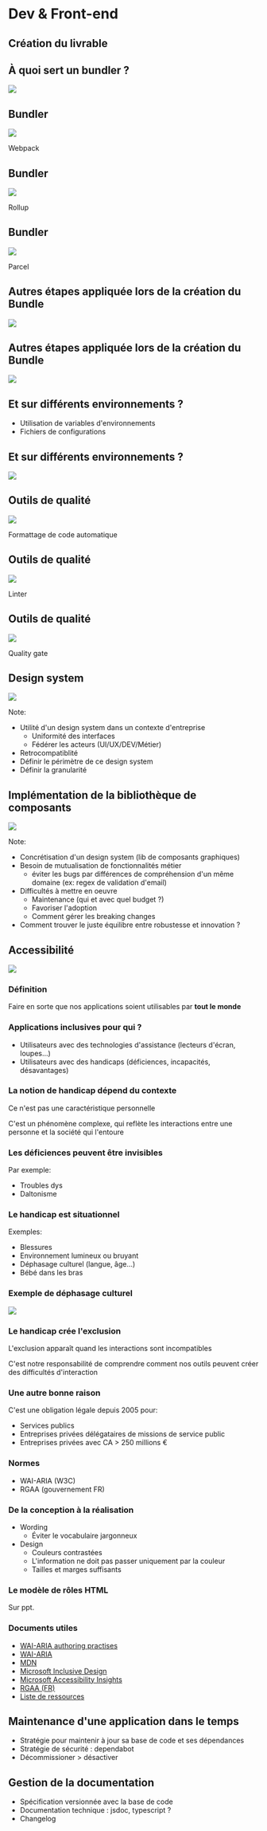 <!-- prettier-ignore-start -->
# Dev & Front-end


## Création du livrable


## À quoi sert un bundler ?
<img class="r-stretch" src="data/img/schemaBundler.png">


## Bundler
<img class="r-stretch" src="data/img/logoWebpack.svg">
<p>Webpack</p>


## Bundler
<img class="r-stretch" src="data/img/logoRollup.svg">
<p>Rollup</p>


## Bundler
<img class="r-stretch" src="data/img/logoParcel.png">
<p>Parcel</p>


## Autres étapes appliquée lors de la création du Bundle
<img class="r-stretch" src="data/img/logoBabel.svg">


## Autres étapes appliquée lors de la création du Bundle
<img class="r-stretch" src="data/img/minify.jpeg">


## Et sur différents environnements ?
<ul>
  <li>Utilisation de variables d'environnements</li>
  <li>Fichiers de configurations</li>
</ul>


## Et sur différents environnements ?
<img class="r-stretch" src="data/img/dotenv.png">


## Outils de qualité
<img class="r-stretch" src="data/img/logoPrettier.png">
<p>Formattage de code automatique</p>


## Outils de qualité
<img class="r-stretch" src="data/img/logoEslint.svg">
<p>Linter</p>


## Outils de qualité
<img class="r-stretch" src="data/img/logoSonar.svg">
<p>Quality gate</p>


## Design system
<img class="r-stretch" src="data/img/designSystem.png">

Note:
- Utilité d'un design system dans un contexte d'entreprise
  - Uniformité des interfaces
  - Fédérer les acteurs (UI/UX/DEV/Métier)
- Retrocompatiblité
- Définir le périmètre de ce design system
- Définir la granularité


## Implémentation de la bibliothèque de composants
<img class="r-stretch" src="data/img/buildDesignSystem.jpeg">

Note:
- Concrétisation d'un design system (lib de composants graphiques)
- Besoin de mutualisation de fonctionnalités métier
  - éviter les bugs par différences de compréhension d'un même domaine (ex: regex de validation d'email)
- Difficultés à mettre en oeuvre
  - Maintenance (qui et avec quel budget ?)
  - Favoriser l'adoption
  - Comment gérer les breaking changes
- Comment trouver le juste équilibre entre robustesse et innovation ?


## Accessibilité

<img class="r-stretch" src="data/img/accessibilite.jpeg">


### Définition

Faire en sorte que nos applications soient utilisables par **tout le monde**


### Applications inclusives pour qui ?

- Utilisateurs avec des technologies d'assistance (lecteurs d'écran, loupes...)
- Utilisateurs avec des handicaps (déficiences, incapacités, désavantages)


### La notion de handicap dépend du contexte

Ce n'est pas une caractéristique personnelle

C'est un phénomène complexe, qui reflète les interactions entre une personne et la société qui l'entoure


### Les déficiences peuvent être invisibles

Par exemple:
- Troubles dys
- Daltonisme


### Le handicap est situationnel

Exemples:

- Blessures
- Environnement lumineux ou bruyant
- Déphasage culturel (langue, âge...)
- Bébé dans les bras


### Exemple de déphasage culturel

<img class="r-stretch" src="data/img/Floppydisk.webp" />


### Le handicap crée l'exclusion

L'exclusion apparaît quand les interactions sont incompatibles

C'est notre responsabilité de comprendre comment nos outils peuvent créer des difficultés d'interaction


### Une autre bonne raison

C'est une obligation légale depuis 2005 pour:
- Services publics
- Entreprises privées délégataires de missions de service public
- Entreprises privées avec CA > 250 millions €


### Normes

- WAI-ARIA (W3C)
- RGAA (gouvernement FR)


### De la conception à la réalisation

- Wording
    - Éviter le vocabulaire jargonneux
- Design
    - Couleurs contrastées
    - L'information ne doit pas passer uniquement par la couleur
    - Tailles et marges suffisants


### Le modèle de rôles HTML

Sur ppt.


### Documents utiles

- [WAI-ARIA authoring practises](https://www.w3.org/TR/wai-aria-practices/#intro)
- [WAI-ARIA](https://www.w3.org/TR/wai-aria-1.1/)
- [MDN](https://developer.mozilla.org/en-US/docs/Web/Accessibility/ARIA/Roles)
- [Microsoft Inclusive Design](https://www.microsoft.com/design/inclusive)
- [Microsoft Accessibility Insights](https://accessibilityinsights.io/info-examples/web/aria-roles/)
- [RGAA (FR)](https://www.numerique.gouv.fr/publications/rgaa-accessibilite/)
- [Liste de ressources](https://github.com/brunopulis/awesome-a11y)


## Maintenance d'une application dans le temps

- Stratégie pour maintenir à jour sa base de code et ses dépendances
- Stratégie de sécurité : dependabot
- Décommissioner > désactiver


## Gestion de la documentation

- Spécification versionnée avec la base de code
- Documentation technique : jsdoc, typescript ?
- Changelog


<!-- prettier-ignore-end -->
